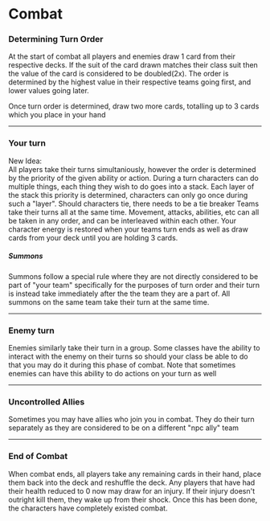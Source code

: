 # Combat

### Determining Turn Order
At the start of combat all players and enemies draw 1 card from their respective decks. If the suit of the card drawn matches their class suit then the value of the card is considered to be doubled(2x). The order is determined by the highest value in their respective teams going first, and lower values going later.

Once turn order is determined, draw two more cards, totalling up to 3 cards which you place in your hand

---

### Your turn
New Idea:  
All players take their turns simultaniously, however the order is determined by the priority of the given ability or action. During a turn characters can do multiple things, each thing they wish to do goes into a stack. Each layer of the stack this priority is determined, characters can only go once during such a "layer". Should characters tie, there needs to be a tie breaker
Teams take their turns all at the same time. Movement, attacks, abilities, etc can all be taken in any order, and can be interleaved within each other. Your character energy is restored when your teams turn ends as well as draw cards from your deck until you are holding 3 cards.

##### Summons

Summons follow a special rule where they are not directly considered to be part of "your team" specifically for the purposes of turn order and their turn is instead take immediately after the the team they are a part of. All summons on the same team take their turn at the same time.

---

### Enemy turn
Enemies similarly take their turn in a group. Some classes have the ability to interact with the enemy on their turns so should your class be able to do that you may do it during this phase of combat. Note that sometimes enemies can have this ability to do actions on your turn as well

---

### Uncontrolled Allies
Sometimes you may have allies who join you in combat. They do their turn separately as they are considered to be on a different "npc ally" team

---

### End of Combat

When combat ends, all players take any remaining cards in their hand, place them back into the deck and reshuffle the deck. Any players that have had their health reduced to 0 now may draw for an injury. If their injury doesn't outright kill them, they wake up from their shock. Once this has been done, the characters have completely existed combat. 

